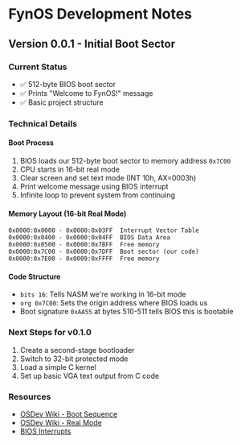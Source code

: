 # FynOS Development Notes

## Version 0.0.1 - Initial Boot Sector

### Current Status
- ✅ 512-byte BIOS boot sector
- ✅ Prints "Welcome to FynOS!" message
- ✅ Basic project structure

### Technical Details

#### Boot Process
1. BIOS loads our 512-byte boot sector to memory address `0x7C00`
2. CPU starts in 16-bit real mode
3. Clear screen and set text mode (INT 10h, AX=0003h)
4. Print welcome message using BIOS interrupt
5. Infinite loop to prevent system from continuing

#### Memory Layout (16-bit Real Mode)
```
0x0000:0x0000 - 0x0000:0x03FF  Interrupt Vector Table
0x0000:0x0400 - 0x0000:0x04FF  BIOS Data Area
0x0000:0x0500 - 0x0000:0x7BFF  Free memory
0x0000:0x7C00 - 0x0000:0x7DFF  Boot sector (our code)
0x0000:0x7E00 - 0x0009:0xFFFF  Free memory
```

#### Code Structure
- `bits 16`: Tells NASM we're working in 16-bit mode
- `org 0x7C00`: Sets the origin address where BIOS loads us
- Boot signature `0xAA55` at bytes 510-511 tells BIOS this is bootable

### Next Steps for v0.1.0
1. Create a second-stage bootloader
2. Switch to 32-bit protected mode
3. Load a simple C kernel
4. Set up basic VGA text output from C code

### Resources
- [OSDev Wiki - Boot Sequence](https://wiki.osdev.org/Boot_Sequence)
- [OSDev Wiki - Real Mode](https://wiki.osdev.org/Real_Mode)
- [BIOS Interrupts](https://wiki.osdev.org/BIOS)